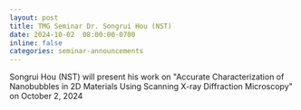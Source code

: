 ```yaml
---
layout: post
title: TMG Seminar Dr. Songrui Hou (NST)
date: 2024-10-02  08:00:00-0700
inline: false
categories: seminar-announcements
---
```


Songrui Hou (NST)  will present his work on "Accurate Characterization of Nanobubbles in 2D Materials Using Scanning X-ray Diffraction Microscopy" on October 2, 2024

